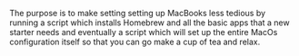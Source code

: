 The purpose is to make setting setting up MacBooks less tedious by running
a script which installs Homebrew and all the basic apps that a new starter needs
and eventually a script which will set up the entire MacOs configuration itself
so that you can go make a cup of tea and relax.
